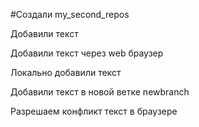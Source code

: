 #Создали my_second_repos 

Добавили текст

Добавили текст через web браузер

Локально добавили текст

Добавили текст в новой ветке newbranch

Разрешаем конфликт текст в браузере
